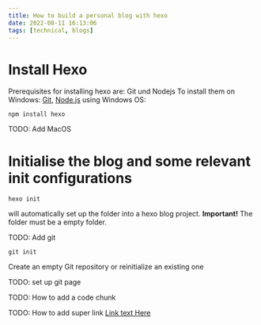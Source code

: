 ```yaml
---
title: How to build a personal blog with hexo
date: 2022-08-11 16:13:06
tags: [technical, blogs]
---
```

# Install Hexo
Prerequisites for installing hexo are: Git und Nodejs
To install them on Windows: [Git](https://git-scm.com/download/win), [Node.js](https://nodejs.org/en/)
using Windows OS:

```
npm install hexo
```

TODO: Add MacOS

# Initialise the blog and some relevant init configurations
```
hexo init
```
will automatically set up the folder into a hexo blog project. **Important!** The folder must be a empty folder.

TODO: Add git
```
git init
```
Create an empty Git repository or reinitialize an existing one

TODO: set up git page

TODO: How to add a code chunk

TODO: How to add super link
[Link text Here](https://link-url-here.org)